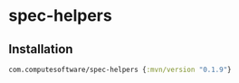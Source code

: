 # spec-helpers

## Installation 

```clojure
com.computesoftware/spec-helpers {:mvn/version "0.1.9"}
```
